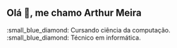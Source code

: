 <h2>Olá 👋, me chamo Arthur Meira</h2>
:small_blue_diamond: Cursando ciência da computação.
<br>
:small_blue_diamond: Técnico em informática.
<br><br>
<div>
</div>
